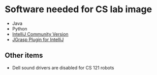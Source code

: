 # Software needed for CS lab image

* Java
* Python
* [IntelliJ Community Version](https://www.jetbrains.com/idea/download/#section=windows)
* [JGrasp Plugin for IntelliJ](https://www.jgrasp.org/ij_plugin.html)

## Other items
* Dell sound drivers are disabled for CS 121 robots
